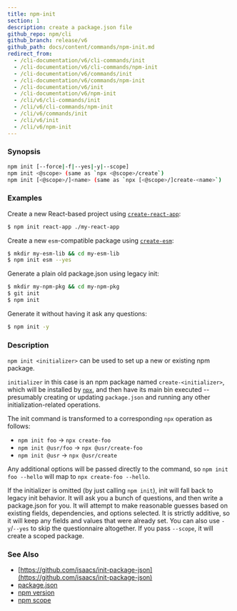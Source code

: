```yaml
---
title: npm-init
section: 1
description: create a package.json file
github_repo: npm/cli
github_branch: release/v6
github_path: docs/content/commands/npm-init.md
redirect_from:
  - /cli-documentation/v6/cli-commands/init
  - /cli-documentation/v6/cli-commands/npm-init
  - /cli-documentation/v6/commands/init
  - /cli-documentation/v6/commands/npm-init
  - /cli-documentation/v6/init
  - /cli-documentation/v6/npm-init
  - /cli/v6/cli-commands/init
  - /cli/v6/cli-commands/npm-init
  - /cli/v6/commands/init
  - /cli/v6/init
  - /cli/v6/npm-init
---
```


### Synopsis

```bash
npm init [--force|-f|--yes|-y|--scope]
npm init <@scope> (same as `npx <@scope>/create`)
npm init [<@scope>/]<name> (same as `npx [<@scope>/]create-<name>`)
```

### Examples

Create a new React-based project using [`create-react-app`](https://npm.im/create-react-app):

```bash
$ npm init react-app ./my-react-app
```

Create a new `esm`-compatible package using [`create-esm`](https://npm.im/create-esm):

```bash
$ mkdir my-esm-lib && cd my-esm-lib
$ npm init esm --yes
```

Generate a plain old package.json using legacy init:

```bash
$ mkdir my-npm-pkg && cd my-npm-pkg
$ git init
$ npm init
```

Generate it without having it ask any questions:

```bash
$ npm init -y
```

### Description

`npm init <initializer>` can be used to set up a new or existing npm package.

`initializer` in this case is an npm package named `create-<initializer>`, which will be installed by [`npx`](https://npm.im/npx), and then have its main bin executed -- presumably creating or updating `package.json` and running any other initialization-related operations.

The init command is transformed to a corresponding `npx` operation as follows:

- `npm init foo` -> `npx create-foo`
- `npm init @usr/foo` -> `npx @usr/create-foo`
- `npm init @usr` -> `npx @usr/create`

Any additional options will be passed directly to the command, so `npm init foo --hello` will map to `npx create-foo --hello`.

If the initializer is omitted (by just calling `npm init`), init will fall back to legacy init behavior. It will ask you a bunch of questions, and then write a package.json for you. It will attempt to make reasonable guesses based on existing fields, dependencies, and options selected. It is strictly additive, so it will keep any fields and values that were already set. You can also use `-y`/`--yes` to skip the questionnaire altogether. If you pass `--scope`, it will create a scoped package.

### See Also

- [https://github.com/isaacs/init-package-json](https://github.com/isaacs/init-package-json)
- [package.json](/cli/v6/configuring-npm/package-json)
- [npm version](/cli/v6/commands/npm-version)
- [npm scope](/cli/v6/using-npm/scope)
